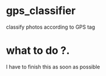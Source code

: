 # gps_classifier
classify photos according to GPS tag

# what to do ?.
I have to finish this as soon as possible
